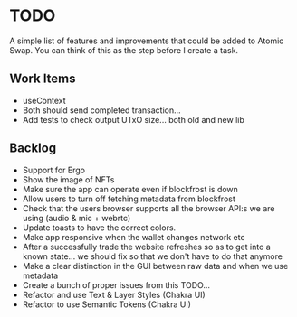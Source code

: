 # TODO

A simple list of features and improvements that could be added to Atomic Swap.
You can think of this as the step before I create a task.

## Work Items

- useContext
- Both should send completed transaction...
- Add tests to check output UTxO size... both old and new lib

## Backlog

- Support for Ergo
- Show the image of NFTs
- Make sure the app can operate even if blockfrost is down
- Allow users to turn off fetching metadata from blockfrost
- Check that the users browser supports all the browser API:s we are using (audio & mic + webrtc)
- Update toasts to have the correct colors.
- Make app responsive when the wallet changes network etc
- After a successfully trade the website refreshes so as to get into a known state... we should fix so that we don't have to do that anymore
- Make a clear distinction in the GUI between raw data and when we use metadata
- Create a bunch of proper issues from this TODO...
- Refactor and use Text & Layer Styles (Chakra UI)
- Refactor to use Semantic Tokens (Chakra UI)
